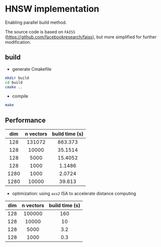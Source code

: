 # HNSW implementation

Enabling parallel build method. 

The source code is based on `FAISS` (<https://github.com/facebookresearch/faiss>), but more simplified for further modification.

## build

* generate Cmakefile

``` bash
mkdir build
cd build
cmake ..
```

* compile

``` bash
make
```

## Performance

| dim | n vectors | build time (s)|
|:---:|:---:|:---:|
|128|131072|863.373|
|128|10000|35.1514|
|128|5000|15.4052|
|128|1000|1.1486|
|1280|1000|2.0724|
|1280|10000|39.813|

* optimization: using `avx2` ISA to accelerate distance computing

| dim | n vectors | build time (s)|
|:---:|:---:|:---:|
|128|100000|160|
|128|10000|10|
|128|5000|3.2|
|128|1000|0.3|